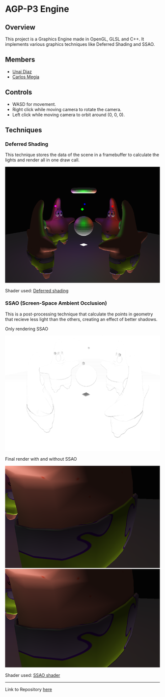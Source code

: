 # AGP-P3 Engine

## Overview

This project is a Graphics Engine made in OpenGL, GLSL and C++. It implements various graphics techniques like Deferred Shading and SSAO.

## Members
- [Unai Diaz](https://github.com/unaidiaz)
- [Carlos Megia](https://github.com/Chuchocoronel)

## Controls
- WASD for movement.
- Right click while moving camera to rotate the camera.
- Left click while moving camera to orbit around (0, 0, 0).

## Techniques

### Deferred Shading
This technique stores the data of the scene in a framebuffer to calculate the lights and render all in one draw call.

![Deferred shading](Screenshots/deferred-shading.png)

Shader used: [Deferred shading](Engine/WorkingDir/quad.glsl)

### SSAO (Screen-Space Ambient Occlusion)
This is a post-processing technique that calculate the points in geometry that recieve less light than the others, creating an effect of better shadows.

Only rendering SSAO

![SSAO only](Screenshots/ssao.png)

Final render with and without SSAO

![SSAO final render](Screenshots/no-ssao_final-render.png)
![SSAO final render](Screenshots/ssao_final-render.png)

Shader used: [SSAO shader](Engine/WorkingDir/quad.glsl)

---

Link to Repository [here](https://github.com/Chuchocoronel/AGP-P3)
